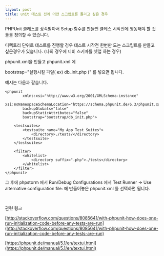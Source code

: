 ```yaml
---
layout: post
title: unit 테스트 전에 어떤 스크립트를 돌리고 싶은 경우
---
```


PHPUnit 클레스를 상속받아서 Setup 함수를 만들면 클레스 시작전에 행동해야 할 것들을 정의할 수 있습니다.

디렉토리 단위로 테스트를 진행할 경우 테스트 시작전 한번만 도는 스크립트를 만들고 싶은경우가 있습니다. (나의 경우에 디비 스키마를 셋업 하는 경우)

phpunit.xml을 만들고 phpunit.xml 에

bootstrap="실행시킬 파일( ex) db_init.php )"  를 넣으면 됩니다.

예시는 다음과 같습니다.

```
<phpunit
        xmlns:xsi="http://www.w3.org/2001/XMLSchema-instance"
        xsi:noNamespaceSchemaLocation="https://schema.phpunit.de/6.3/phpunit.xsd"
        backupGlobals="false"
        backupStaticAttributes="false"
        bootstrap="bootstrap/db_init.php">

    <testsuites>
        <testsuite name="My App Test Suites">
            <directory>./tests/</directory>
        </testsuite>
    </testsuites>

    <filter>
        <whitelist>
            <directory suffix=".php">./tests</directory>
        </whitelist>
    </filter>
</phpunit>
```

그 후에 phpstorm 에서 Run/Debug Configurations 에서 Test Runner -> Use alternative configuration file: 에 만들어놓은 phpunit.xml 를 선택하면 됩니다.

<br>

관련 링크

[http://stackoverflow.com/questions/8085641/with-phpunit-how-does-one-run-initialization-code-before-any-tests-are-run](http://stackoverflow.com/questions/8085641/with-phpunit-how-does-one-run-initialization-code-before-any-tests-are-run)

[https://phpunit.de/manual/5.1/en/textui.html](https://phpunit.de/manual/5.1/en/textui.html)